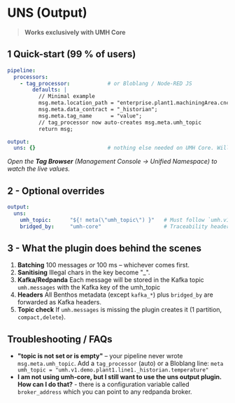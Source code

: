 # UNS (Output)

> **Works exclusively with UMH Core**

## 1 Quick-start (99 % of users)

```yaml
pipeline:
  processors:
    - tag_processor:            # or Bloblang / Node-RED JS
        defaults: |
          // Minimal example
          msg.meta.location_path = "enterprise.plant1.machiningArea.cnc-line.cnc5.plc123";
          msg.meta.data_contract = "_historian";
          msg.meta.tag_name      = "value";
          // tag_processor now auto-creates msg.meta.umh_topic
          return msg;

output:
  uns: {}                       # nothing else needed on UMH Core. Will automatically use msg.meta.umh_topic from the tag_processor and write to the internal redpanda.
```

*Open the **Tag Browser** (Management Console → Unified Namespace) to watch the live values.*

## 2 - Optional overrides

```yaml
output:
  uns:
    umh_topic:      "${! meta(\"umh_topic\") }"   # Must follow `umh.v1.<…>` naming. If not specified, will take the `umh_topic` from the metadata fields (e.g., from msg.meta.umh_topic)
    bridged_by:     "umh-core"                    # Traceability header. Default `umh-core`; overridden automatically by protocol-converters inside UMH Core.
```

## 3 - What the plugin does behind the scenes

1. **Batching** 100 messages *or* 100 ms – whichever comes first.
2. **Sanitising** Illegal chars in the key become "\_".
3. **Kafka/Redpanda** Each message will be stored in the Kafka topic `umh.messages` with the Kafka key of the umh_topic
4. **Headers** All Benthos metadata (except `kafka_*`) plus `bridged_by` are forwarded as Kafka headers.
5. **Topic check** If `umh.messages` is missing the plugin creates it (1 partition, `compact,delete`).

## Troubleshooting / FAQs

* **"topic is not set or is empty"** – your pipeline never wrote `msg.meta.umh_topic`.
  Add a `tag_processor` (auto) or a Bloblang line:
  `meta umh_topic = "umh.v1.demo.plant1.line1._historian.temperature"`
* **I am not using umh-core, but I still want to use the uns output plugin. How can I do that?** - there is a configuration variable called `broker_address` which you can point to any redpanda broker. 